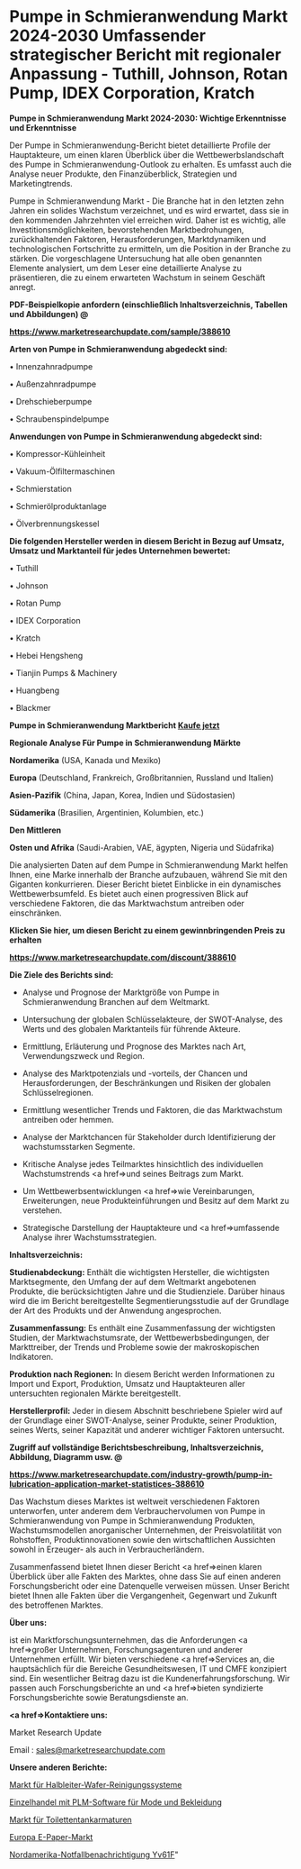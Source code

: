 # Pumpe in Schmieranwendung Markt 2024-2030 Umfassender strategischer Bericht mit regionaler Anpassung - Tuthill, Johnson, Rotan Pump, IDEX Corporation, Kratch

<strong>Pumpe in Schmieranwendung Markt 2024-2030: Wichtige Erkenntnisse und Erkenntnisse</strong>

Der Pumpe in Schmieranwendung-Bericht bietet detaillierte Profile der Hauptakteure, um einen klaren Überblick über die Wettbewerbslandschaft des Pumpe in Schmieranwendung-Outlook zu erhalten. Es umfasst auch die Analyse neuer Produkte, den Finanzüberblick, Strategien und Marketingtrends.

Pumpe in Schmieranwendung Markt - Die Branche hat in den letzten zehn Jahren ein solides Wachstum verzeichnet, und es wird erwartet, dass sie in den kommenden Jahrzehnten viel erreichen wird. Daher ist es wichtig, alle Investitionsmöglichkeiten, bevorstehenden Marktbedrohungen, zurückhaltenden Faktoren, Herausforderungen, Marktdynamiken und technologischen Fortschritte zu ermitteln, um die Position in der Branche zu stärken. Die vorgeschlagene Untersuchung hat alle oben genannten Elemente analysiert, um dem Leser eine detaillierte Analyse zu präsentieren, die zu einem erwarteten Wachstum in seinem Geschäft anregt.



<strong><b>PDF-Beispielkopie anfordern (einschließlich Inhaltsverzeichnis, Tabellen und Abbildungen) @ </b></strong>

<strong><a href=https://www.marketresearchupdate.com/sample/388610>

<strong>https://www.marketresearchupdate.com/sample/388610</u></a></strong></strong>



<strong>Arten von Pumpe in Schmieranwendung abgedeckt sind:</strong>

• Innenzahnradpumpe

• Außenzahnradpumpe

• Drehschieberpumpe

• Schraubenspindelpumpe



<strong>Anwendungen von Pumpe in Schmieranwendung abgedeckt sind:</strong>

• Kompressor-Kühleinheit

• Vakuum-Ölfiltermaschinen

• Schmierstation

• Schmierölproduktanlage

• Ölverbrennungskessel



<strong>Die folgenden Hersteller werden in diesem Bericht in Bezug auf Umsatz, Umsatz und Marktanteil für jedes Unternehmen bewertet:</strong>

• Tuthill

• Johnson

• Rotan Pump

• IDEX Corporation

• Kratch

• Hebei Hengsheng

• Tianjin Pumps & Machinery

• Huangbeng

• Blackmer



<strong>Pumpe in Schmieranwendung Marktbericht <a href=https://www.marketresearchupdate.com/buynow/388610>Kaufe jetzt</a></strong>



<strong>Regionale Analyse Für Pumpe in Schmieranwendung Märkte</strong>



<strong>Nordamerika</strong> (USA, Kanada und Mexiko)



<strong>Europa</strong> (Deutschland, Frankreich, Großbritannien, Russland und Italien)



<strong>Asien-Pazifik</strong> (China, Japan, Korea, Indien und Südostasien)



<strong>Südamerika</strong> (Brasilien, Argentinien, Kolumbien, etc.)



<strong>Den Mittleren</strong> 

<strong>Osten und Afrika</strong> (Saudi-Arabien, VAE, ägypten, Nigeria und Südafrika)

Die analysierten Daten auf dem Pumpe in Schmieranwendung Markt helfen Ihnen, eine Marke innerhalb der Branche aufzubauen, während Sie mit den Giganten konkurrieren. Dieser Bericht bietet Einblicke in ein dynamisches Wettbewerbsumfeld. Es bietet auch einen progressiven Blick auf verschiedene Faktoren, die das Marktwachstum antreiben oder einschränken.



<strong>Klicken Sie hier, um diesen Bericht zu einem gewinnbringenden Preis zu erhalten
</strong>

<strong><a href=https://www.marketresearchupdate.com/discount/388610>https://www.marketresearchupdate.com/discount/388610</b></u></strong></a>



<strong>Die Ziele des Berichts sind:</strong>

- Analyse und Prognose der Marktgröße von Pumpe in Schmieranwendung Branchen auf dem Weltmarkt.

- Untersuchung der globalen Schlüsselakteure, der SWOT-Analyse, des Werts und des globalen Marktanteils für führende Akteure.

- Ermittlung, Erläuterung und Prognose des Marktes nach Art, Verwendungszweck und Region.

- Analyse des Marktpotenzials und -vorteils, der Chancen und Herausforderungen, der Beschränkungen und Risiken der globalen Schlüsselregionen.

- Ermittlung wesentlicher Trends und Faktoren, die das Marktwachstum antreiben oder hemmen.

- Analyse der Marktchancen für Stakeholder durch Identifizierung der wachstumsstarken Segmente.

- Kritische Analyse jedes Teilmarktes hinsichtlich des individuellen Wachstumstrends <a href=>und</a> seines Beitrags zum Markt.

- Um Wettbewerbsentwicklungen <a href=>wie</a> Vereinbarungen, Erweiterungen, neue Produkteinführungen und Besitz auf dem Markt zu verstehen.

- Strategische Darstellung der Hauptakteure und <a href=>umfas</a>sende Analyse ihrer Wachstumsstrategien.



<strong>Inhaltsverzeichnis:</strong>



<strong>Studienabdeckung:</strong> Enthält die wichtigsten Hersteller, die wichtigsten Marktsegmente, den Umfang der auf dem Weltmarkt angebotenen Produkte, die berücksichtigten Jahre und die Studienziele. Darüber hinaus wird die im Bericht bereitgestellte Segmentierungsstudie auf der Grundlage der Art des Produkts und der Anwendung angesprochen.



<strong>Zusammenfassung:</strong> Es enthält eine Zusammenfassung der wichtigsten Studien, der Marktwachstumsrate, der Wettbewerbsbedingungen, der Markttreiber, der Trends und Probleme sowie der makroskopischen Indikatoren.



<strong>Produktion nach Regionen:</strong> In diesem Bericht werden Informationen zu Import und Export, Produktion, Umsatz und Hauptakteuren aller untersuchten regionalen Märkte bereitgestellt.



<strong>Herstellerprofil:</strong> Jeder in diesem Abschnitt beschriebene Spieler wird auf der Grundlage einer SWOT-Analyse, seiner Produkte, seiner Produktion, seines Werts, seiner Kapazität und anderer wichtiger Faktoren untersucht.



<strong><b>Zugriff auf vollständige Berichtsbeschreibung, Inhaltsverzeichnis, Abbildung, Diagramm usw. @ </b></strong>

<strong><a href=https://www.marketresearchupdate.com/industry-growth/pump-in-lubrication-application-market-statistices-388610>https://www.marketresearchupdate.com/industry-growth/pump-in-lubrication-application-market-statistices-388610</a></strong>

Das Wachstum dieses Marktes ist weltweit verschiedenen Faktoren unterworfen, unter anderem dem Verbrauchervolumen von Pumpe in Schmieranwendung von Pumpe in Schmieranwendung Produkten, Wachstumsmodellen anorganischer Unternehmen, der Preisvolatilität von Rohstoffen, Produktinnovationen sowie den wirtschaftlichen Aussichten sowohl in Erzeuger- als auch in Verbraucherländern.

Zusammenfassend bietet Ihnen dieser Bericht <a href=>einen</a> klaren Überblick über alle Fakten des Marktes, ohne dass Sie auf einen anderen Forschungsbericht oder eine Datenquelle verweisen müssen. Unser Bericht bietet Ihnen alle Fakten über die Vergangenheit, Gegenwart und Zukunft des betroffenen Marktes.



<strong>Über uns:</strong>

 ist ein Marktforschungsunternehmen, das die Anforderungen <a href=>großer</a> Unternehmen, Forschungsagenturen und anderer Unternehmen erfüllt. Wir bieten verschiedene <a href=>Services</a> an, die hauptsächlich für die Bereiche Gesundheitswesen, IT und CMFE konzipiert sind. Ein wesentlicher Beitrag dazu ist die Kundenerfahrungsforschung. Wir passen auch Forschungsberichte an und <a href=>bieten</a> syndizierte Forschungsberichte sowie Beratungsdienste an.



<strong><a href=>Kontaktiere uns:</a></strong>

Market Research Update

Email : sales@marketresearchupdate.com



<strong>Unsere anderen Berichte:</strong>

<a href=https://www.linkedin.com/pulse/semiconductor-wafer-cleaning-system-market-analyzing>Markt für Halbleiter-Wafer-Reinigungssysteme</a>

<a href=https://www.linkedin.com/pulse/retail-fashion-apparel-plm-software-market-size-2f>Einzelhandel mit PLM-Software für Mode und Bekleidung</a>

<a href=https://www.linkedin.com/pulse/toilet-tank-fittings-market-analysis-segment>Markt für Toilettentankarmaturen</a>

<a href=https://www.linkedin.com/pulse/europe-e-paper-market-2023-2030-new-study-report>Europa E-Paper-Markt</a>

<a href=https://www.linkedin.com/pulse/north-america-emergency-notification-yv61f/>Nordamerika-Notfallbenachrichtigung Yv61F</a>"
